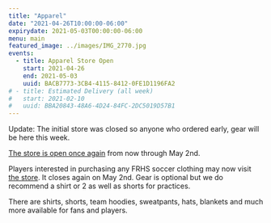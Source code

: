 ```yaml
---
title: "Apparel"
date: "2021-04-26T10:00:00-06:00"
expirydate: 2021-05-03T00:00:00-06:00
menu: main
featured_image: ../images/IMG_2770.jpg
events:
  - title: Apparel Store Open
    start: 2021-04-26
    end: 2021-05-03
    uuid: BACB7773-3CB4-4115-8412-0FE1D1196FA2
# - title: Estimated Delivery (all week)
#   start: 2021-02-10
#   uuid: BBA20843-48A6-4D24-84FC-2DC5019D57B1
---
```


Update: The initial store was closed so anyone who ordered early, gear will be
here this week.

[The store is open once again][store] from now through May 2nd.

<!--more-->

Players interested in purchasing any FRHS soccer clothing may now visit [the
store][store]. It closes again on May 2nd. Gear is optional but we do recommend
a shirt or 2 as well as shorts for practices.

[store]: https://frhsgirlssoccercopy2021.itemorder.com/

There are shirts, shorts, team hoodies, sweatpants, hats, blankets and much more
available for fans and players.
